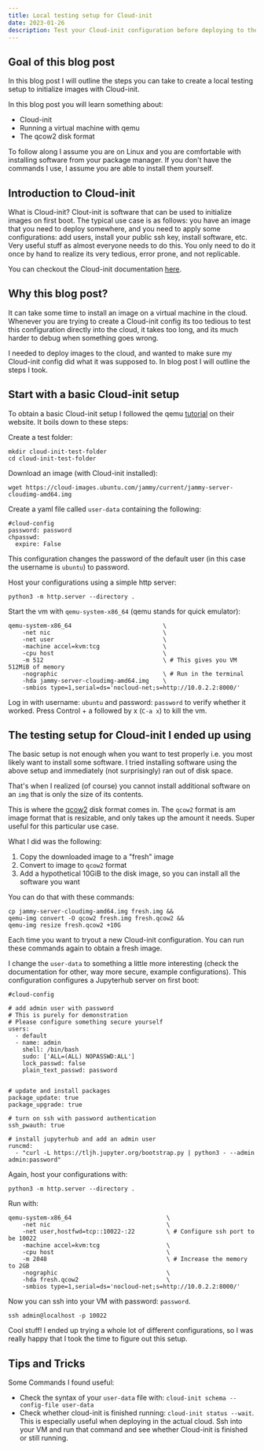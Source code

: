 ```yaml
---
title: Local testing setup for Cloud-init
date: 2023-01-26
description: Test your Cloud-init configuration before deploying to the cloud
---
```


<h2 class="border-bottom mb-3 mt-5">Goal of this blog post</h2>

In this blog post I will outline the steps you can take to create a local testing setup to initialize images with Cloud-init.

In this blog post you will learn something about:

- Cloud-init
- Running a virtual machine with qemu
- The qcow2 disk format

To follow along I assume you are on Linux and you are comfortable with installing software from your package manager.
If you don't have the commands I use, I assume you are able to install them yourself.


<h2 class="border-bottom mb-3 mt-5">Introduction to Cloud-init</h2>

What is Cloud-init? Clout-init is software that can be used to initialize images on first boot. The typical use case is as follows: you have an image that you need to deploy somewhere, and you need to apply some configurations: add users, install your public ssh key, install software, etc. Very useful stuff as almost everyone needs to do this. You only need to do it once by hand to realize its very tedious, error prone, and not replicable.
 
You can checkout the Cloud-init documentation [here](https://cloudinit.readthedocs.io/en/latest/).

<h2 class="border-bottom mb-3 mt-5">Why this blog post?</h2>

It can take some time to install an image on a virtual machine in the cloud. 
Whenever you are trying to create a Cloud-init config its too tedious to test this configuration directly into the cloud, it takes too long, and its much harder to debug when something goes wrong. 

I needed to deploy images to the cloud, and wanted to make sure my Cloud-init config did what it was supposed to. In blog post I will outline the steps I took.

<h2 class="border-bottom mb-3 mt-5">Start with a basic Cloud-init setup</h2>

To obtain a basic Cloud-init setup I followed the qemu [tutorial](https://cloudinit.readthedocs.io/en/latest/tutorial/qemu.html) on their website.
It boils down to these steps:

Create a test folder:

```
mkdir cloud-init-test-folder
cd cloud-init-test-folder
```

Download an image (with Cloud-init installed):

```
wget https://cloud-images.ubuntu.com/jammy/current/jammy-server-cloudimg-amd64.img
```

Create a yaml file called `user-data` containing the following:

```
#cloud-config
password: password
chpasswd:
  expire: False
```

This configuration changes the password of the default user (in this case the username is `ubuntu`) to password. 

Host your configurations using a simple http server:

```
python3 -m http.server --directory .
```

Start the vm with `qemu-system-x86_64` (qemu stands for quick emulator):

```
qemu-system-x86_64                          \                    
    -net nic                                \                    
    -net user                               \                    
    -machine accel=kvm:tcg                  \                    
    -cpu host                               \                    
    -m 512                                  \ # This gives you VM 512MiB of memory
    -nographic                              \ # Run in the terminal
    -hda jammy-server-cloudimg-amd64.img    \                    
    -smbios type=1,serial=ds='nocloud-net;s=http://10.0.2.2:8000/'
```

Log in with username: `ubuntu` and password: `password` to verify whether it worked. Press Control + a followed by x (`C-a x`) to kill the vm.


<h2 class="border-bottom mb-3 mt-5">The testing setup for Cloud-init I ended up using</h2>

The basic setup is not enough when you want to test properly i.e. you most likely want to install some software. 
I tried installing software using the above setup and immediately (not surprisingly) ran out of disk space.

That's when I realized (of course) you cannot install additional software on an `img` that is only the size of its contents.

This is where the [qcow2](https://en.wikipedia.org/wiki/Qcow) disk format comes in. 
The `qcow2` format is am image format that is resizable, and only takes up the amount it needs. 
Super useful for this particular use case.

What I did was the following:

1. Copy the downloaded image to a "fresh" image
2. Convert to image to `qcow2` format
3. Add a hypothetical 10GiB to the disk image, so you can install all the software you want

You can do that with these commands:

```
cp jammy-server-cloudimg-amd64.img fresh.img && 
qemu-img convert -O qcow2 fresh.img fresh.qcow2 && 
qemu-img resize fresh.qcow2 +10G
```

Each time you want to tryout a new Cloud-init configuration. You can run these commands again to obtain a fresh image.

I change the `user-data` to something a little more interesting (check the documentation for other, way more secure, example configurations).
This configuration configures a Jupyterhub server on first boot:

```
#cloud-config

# add admin user with password
# This is purely for demonstration
# Please configure something secure yourself
users:
  - default
  - name: admin
    shell: /bin/bash
    sudo: ['ALL=(ALL) NOPASSWD:ALL']
    lock_passwd: false
    plain_text_passwd: password


# update and install packages
package_update: true
package_upgrade: true

# turn on ssh with password authentication
ssh_pwauth: true

# install jupyterhub and add an admin user
runcmd:
  - "curl -L https://tljh.jupyter.org/bootstrap.py | python3 - --admin admin:password"
```

Again, host your configurations with:

```
python3 -m http.server --directory .
```

Run with:

```
qemu-system-x86_64                           \                   
    -net nic                                 \                   
    -net user,hostfwd=tcp::10022-:22         \ # Configure ssh port to be 10022
    -machine accel=kvm:tcg                   \                   
    -cpu host                                \                   
    -m 2048                                  \ # Increase the memory to 2GB                  
    -nographic                               \                   
    -hda fresh.qcow2                         \                   
    -smbios type=1,serial=ds='nocloud-net;s=http://10.0.2.2:8000/'
```

Now you can ssh into your VM with password: `password`.

```
ssh admin@localhost -p 10022
```

Cool stuff! I ended up trying a whole lot of different configurations, so I was really happy that I took the time to figure out this setup.


<h2 class="border-bottom mb-3 mt-5">Tips and Tricks</h2>

Some Commands I found useful:

- Check the syntax of your `user-data` file with: `cloud-init schema --config-file user-data`
- Check whether cloud-init is finished running: `cloud-init status --wait`. This is especially useful when deploying in the actual cloud. Ssh into your VM and run that command and see whether Cloud-init is finished or still running.
